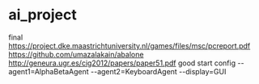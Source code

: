 # ai_project
final
https://project.dke.maastrichtuniversity.nl/games/files/msc/pcreport.pdf
https://github.com/umazalakain/abalone
http://geneura.ugr.es/cig2012/papers/paper51.pdf
good start config --agent1=AlphaBetaAgent --agent2=KeyboardAgent --display=GUI
